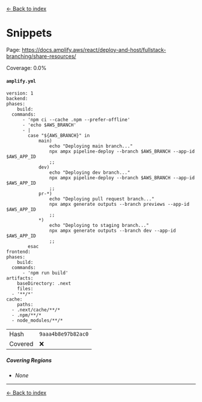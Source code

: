 [<- Back to index](../../../../../docs-pages.md)

#  Snippets

Page: https://docs.amplify.aws/react/deploy-and-host/fullstack-branching/share-resources/

Coverage: 0.0%

#### `amplify.yml`

~~~
version: 1
backend:
phases:
    build:
  commands:
      - 'npm ci --cache .npm --prefer-offline'
      - 'echo $AWS_BRANCH'
      - |
        case "${AWS_BRANCH}" in
            main)
                echo "Deploying main branch..."
                npx ampx pipeline-deploy --branch $AWS_BRANCH --app-id $AWS_APP_ID
                ;;
            dev)
                echo "Deploying dev branch..."
                npx ampx pipeline-deploy --branch $AWS_BRANCH --app-id $AWS_APP_ID
                ;;
            pr-*)
                echo "Deploying pull request branch..."
                npx ampx generate outputs --branch previews --app-id $AWS_APP_ID
                ;;
            *)
                echo "Deploying to staging branch..."
                npx ampx generate outputs --branch dev --app-id $AWS_APP_ID
                ;;
        esac
frontend:
phases:
    build:
  commands:
      - 'npm run build'
artifacts:
    baseDirectory: .next
    files:
  - '**/*'
cache:
    paths:
  - .next/cache/**/*
  - .npm/**/*
  - node_modules/**/*

~~~

| | |
| -- | -- |
| Hash | `9aaa4b8e97b82ac0` |
| Covered | ❌ |

##### Covering Regions

- *None*

---

[<- Back to index](../../../../../docs-pages.md)
